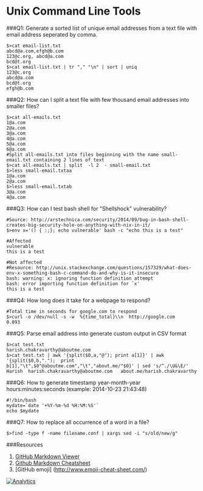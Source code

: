 Unix Command Line Tools
=======================

###Q1: Generate a sorted list of unique email addresses from a text file with email address seperated by comma.

    $>cat email-list.txt
    abcd@a.com,efgh@b.com
    123@c.org, abcd@a.com
    bcd@t.org
    $>cat email-list.txt | tr "," "\n" | sort | uniq
    123@c.org
    abcd@a.com
    bcd@t.org
    efgh@b.com

###Q2: How can I split a text file with few thousand email addresses into smaller files?
   
    $>cat all-emails.txt 
    1@a.com
    2@a.com
    3@a.com
    4@a.com
    5@a.com
    6@a.com
    #Split all-emails.txt into files beginning with the name small-email.txt containing 2 lines of text
    $>cat all-emails.txt | split  -l 2  - small-email.txt
    $>less small-email.txtaa    
    1@a.com
    2@a.com
    $>less small-email.txtab
    3@a.com
    4@a.com
 
###Q3: How can I test bash shell for "Shellshock" vulnerability?

    #Source: http://arstechnica.com/security/2014/09/bug-in-bash-shell-creates-big-security-hole-on-anything-with-nix-in-it/
    $>env x='() { :;}; echo vulnerable' bash -c "echo this is a test"

    #Affected
    vulnerable
    this is a test
   
    #Not affected
    #Resource: http://unix.stackexchange.com/questions/157329/what-does-env-x-something-bash-c-command-do-and-why-is-it-insecure
    bash: warning: x: ignoring function definition attempt
    bash: error importing function definition for `x'
    this is a test

###Q4: How long does it take for a webpage to respond?

    #Total time in seconds for google.com to respond
    $>curl -o /dev/null -s -w  %{time_total}\\n  http://google.com
    0.093

###Q5: Parse email address into generate custom output in CSV format

    $>cat test.txt
    harish.chakravarthy@aboutme.com
    $>cat test.txt | awk '{split($0,a,"@"); print a[1]}' | awk '{split($0,b,".");  print b[1],"\t",$0"@aboutme.com","\t","about.me/"$0}' | sed 's/^./\U&\E/'
    Harish  harish.chakravarthy@aboutme.com   about.me/harish.chakravarthy

###Q6: How to generate timestamp year-month-year hours:minutes:seconds (example: 2014-10-23 21:43:48)

	#!/bin/bash
	mydate=`date '+%Y-%m-%d %H:%M:%S'`
	echo $mydate

###Q7: How to replace all occurrence of a word in a file?

	$>find -type f -name filename.conf | xargs sed -i "s/old/new/g"
        

###Resources
1. [GitHub Markdown Viewer](http://notepag.es/)
2. [Github Markdown Cheatsheet](https://github.com/adam-p/markdown-here/wiki/Markdown-Cheatsheet) 
3. [GitHub emoji] (http://www.emoji-cheat-sheet.com/)

[![Analytics](https://ga-beacon.appspot.com/UA-55381661-1/tools/cmd/readme)](https://github.com/igrigorik/ga-beacon)
